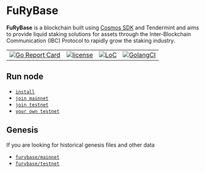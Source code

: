 # FuRyBase

**FuRyBase** is a blockchain built using [Cosmos SDK](https://github.com/cosmos/cosmos-sdk) and Tendermint and aims to provide liquid staking solutions for assets
through the Inter-Blockchain Communication (IBC) Protocol to rapidly grow the staking industry.

|  |  |  |  |
| --- | --- | --- | --- |
| [![Go Report Card](https://goreportcard.com/badge/github.com/furyunderverse/furybase)](https://goreportcard.com/report/github.com/furyunderverse/furybase) | [![license](https://img.shields.io/github/license/cosmos/gaia.svg)](https://github.com/furyunderverse/furybase/blob/main/LICENSE) | [![LoC](https://tokei.rs/b1/github/furyunderverse/furybase)](https://github.com/furyunderverse/furybase) | [![GolangCI](https://golangci.com/badges/github.com/cosmos/cosmos.svg)](https://golangci.com/r/github.com/furyunderverse/furybase) |

## Run node

- [`install`](./docs/guaid/install.md)
- [`join mainnet`](./docs/guaid/join-mainnet.md)
- [`join testnet`](./docs/guaid/join-testnet.md)
- [`your own testnet`](./docs/guaid/your-own-testnet.md)

## Genesis

If you are looking for historical genesis files and other data

- [`furybase/mainnet`](https://github.com/furybase/network/tree/main/mainnets)
- [`furybase/testnet`](https://github.com/furybase/network/tree/main/testnets)
